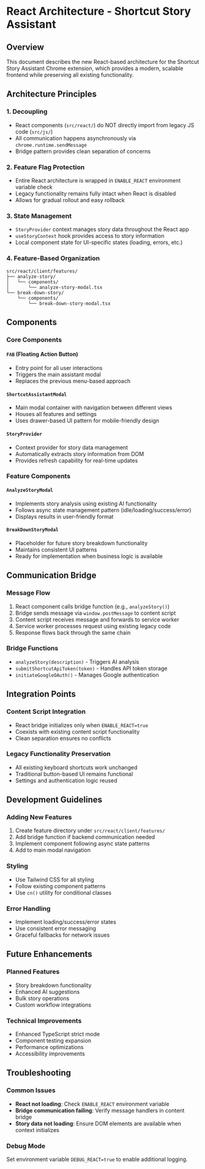 # React Architecture - Shortcut Story Assistant

## Overview

This document describes the new React-based architecture for the Shortcut Story Assistant Chrome extension, which provides a modern, scalable frontend while preserving all existing functionality.

## Architecture Principles

### 1. Decoupling
- React components (`src/react/`) do NOT directly import from legacy JS code (`src/js/`)
- All communication happens asynchronously via `chrome.runtime.sendMessage`
- Bridge pattern provides clean separation of concerns

### 2. Feature Flag Protection
- Entire React architecture is wrapped in `ENABLE_REACT` environment variable check
- Legacy functionality remains fully intact when React is disabled
- Allows for gradual rollout and easy rollback

### 3. State Management
- `StoryProvider` context manages story data throughout the React app
- `useStoryContext` hook provides access to story information
- Local component state for UI-specific states (loading, errors, etc.)

### 4. Feature-Based Organization
```
src/react/client/features/
├── analyze-story/
│   └── components/
│       └── analyze-story-modal.tsx
└── break-down-story/
    └── components/
        └── break-down-story-modal.tsx
```

## Components

### Core Components

#### `FAB` (Floating Action Button)
- Entry point for all user interactions
- Triggers the main assistant modal
- Replaces the previous menu-based approach

#### `ShortcutAssistantModal`
- Main modal container with navigation between different views
- Houses all features and settings
- Uses drawer-based UI pattern for mobile-friendly design

#### `StoryProvider`
- Context provider for story data management
- Automatically extracts story information from DOM
- Provides refresh capability for real-time updates

### Feature Components

#### `AnalyzeStoryModal`
- Implements story analysis using existing AI functionality
- Follows async state management pattern (idle/loading/success/error)
- Displays results in user-friendly format

#### `BreakDownStoryModal`
- Placeholder for future story breakdown functionality
- Maintains consistent UI patterns
- Ready for implementation when business logic is available

## Communication Bridge

### Message Flow
1. React component calls bridge function (e.g., `analyzeStory()`)
2. Bridge sends message via `window.postMessage` to content script
3. Content script receives message and forwards to service worker
4. Service worker processes request using existing legacy code
5. Response flows back through the same chain

### Bridge Functions
- `analyzeStory(description)` - Triggers AI analysis
- `submitShortcutApiToken(token)` - Handles API token storage
- `initiateGoogleOAuth()` - Manages Google authentication

## Integration Points

### Content Script Integration
- React bridge initializes only when `ENABLE_REACT=true`
- Coexists with existing content script functionality
- Clean separation ensures no conflicts

### Legacy Functionality Preservation
- All existing keyboard shortcuts work unchanged
- Traditional button-based UI remains functional
- Settings and authentication logic reused

## Development Guidelines

### Adding New Features
1. Create feature directory under `src/react/client/features/`
2. Add bridge function if backend communication needed
3. Implement component following async state patterns
4. Add to main modal navigation

### Styling
- Use Tailwind CSS for all styling
- Follow existing component patterns
- Use `cn()` utility for conditional classes

### Error Handling
- Implement loading/success/error states
- Use consistent error messaging
- Graceful fallbacks for network issues

## Future Enhancements

### Planned Features
- Story breakdown functionality
- Enhanced AI suggestions
- Bulk story operations
- Custom workflow integrations

### Technical Improvements
- Enhanced TypeScript strict mode
- Component testing expansion
- Performance optimizations
- Accessibility improvements

## Troubleshooting

### Common Issues
- **React not loading**: Check `ENABLE_REACT` environment variable
- **Bridge communication failing**: Verify message handlers in content bridge
- **Story data not loading**: Ensure DOM elements are available when context initializes

### Debug Mode
Set environment variable `DEBUG_REACT=true` to enable additional logging.